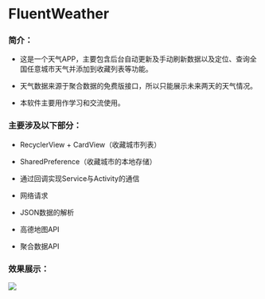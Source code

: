 # FluentWeather


  ### 简介：
* 这是一个天气APP，主要包含后台自动更新及手动刷新数据以及定位、查询全国任意城市天气并添加到收藏列表等功能。

* 天气数据来源于聚合数据的免费版接口，所以只能展示未来两天的天气情况。

* 本软件主要用作学习和交流使用。

### 主要涉及以下部分：

* RecyclerView + CardView（收藏城市列表）

* SharedPreference（收藏城市的本地存储）

* 通过回调实现Service与Activity的通信

* 网络请求

* JSON数据的解析

* 高德地图API

* 聚合数据API



### 效果展示：
![](https://i.niupic.com/images/2017/09/16/iNOsiT.png)

